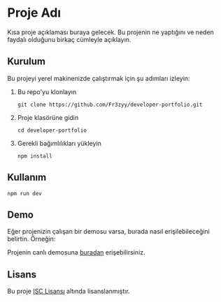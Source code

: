 # Proje Adı

Kısa proje açıklaması buraya gelecek. Bu projenin ne yaptığını ve neden faydalı olduğunu birkaç cümleyle açıklayın.

## Kurulum

Bu projeyi yerel makinenizde çalıştırmak için şu adımları izleyin:

1. Bu repo'yu klonlayın
   ```
   git clone https://github.com/Fr3zyy/developer-portfolio.git
   ```
2. Proje klasörüne gidin
   ```
   cd developer-portfolio
   ```
3. Gerekli bağımlılıkları yükleyin
   ```
   npm install
   ```

## Kullanım
```
npm run dev
```

## Demo

Eğer projenizin çalışan bir demosu varsa, burada nasıl erişilebileceğini belirtin. Örneğin:

Projenin canlı demosuna [buradan](https://fr3zy.now.sh) erişebilirsiniz.

## Lisans

Bu proje [ISC Lisansı](LICENSE) altında lisanslanmıştır.
